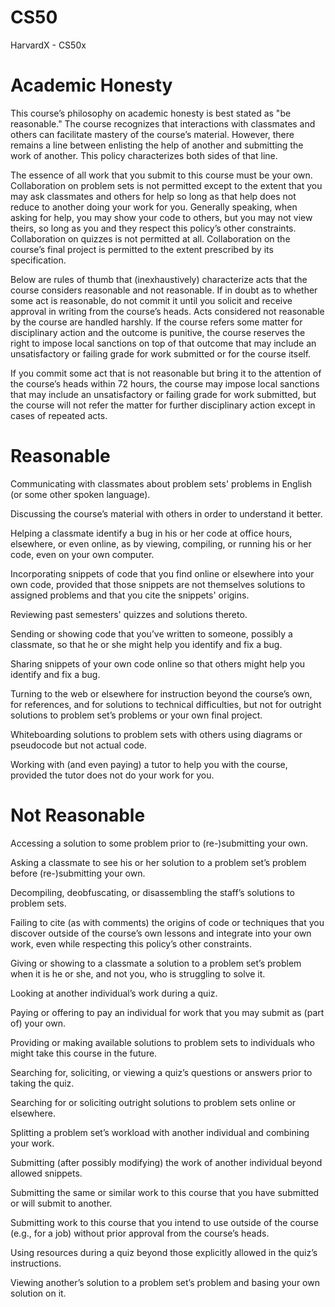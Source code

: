# CS50
HarvardX - CS50x

# Academic Honesty
This course’s philosophy on academic honesty is best stated as "be reasonable." The course recognizes that interactions with classmates and others can facilitate mastery of the course’s material. However, there remains a line between enlisting the help of another and submitting the work of another. This policy characterizes both sides of that line.

The essence of all work that you submit to this course must be your own. Collaboration on problem sets is not permitted except to the extent that you may ask classmates and others for help so long as that help does not reduce to another doing your work for you. Generally speaking, when asking for help, you may show your code to others, but you may not view theirs, so long as you and they respect this policy’s other constraints. Collaboration on quizzes is not permitted at all. Collaboration on the course’s final project is permitted to the extent prescribed by its specification.

Below are rules of thumb that (inexhaustively) characterize acts that the course considers reasonable and not reasonable. If in doubt as to whether some act is reasonable, do not commit it until you solicit and receive approval in writing from the course’s heads. Acts considered not reasonable by the course are handled harshly. If the course refers some matter for disciplinary action and the outcome is punitive, the course reserves the right to impose local sanctions on top of that outcome that may include an unsatisfactory or failing grade for work submitted or for the course itself.

If you commit some act that is not reasonable but bring it to the attention of the course’s heads within 72 hours, the course may impose local sanctions that may include an unsatisfactory or failing grade for work submitted, but the course will not refer the matter for further disciplinary action except in cases of repeated acts.

# Reasonable
Communicating with classmates about problem sets' problems in English (or some other spoken language).

Discussing the course’s material with others in order to understand it better.

Helping a classmate identify a bug in his or her code at office hours, elsewhere, or even online, as by viewing, compiling, or running his or her code, even on your own computer.

Incorporating snippets of code that you find online or elsewhere into your own code, provided that those snippets are not themselves solutions to assigned problems and that you cite the snippets' origins.

Reviewing past semesters' quizzes and solutions thereto.

Sending or showing code that you’ve written to someone, possibly a classmate, so that he or she might help you identify and fix a bug.

Sharing snippets of your own code online so that others might help you identify and fix a bug.

Turning to the web or elsewhere for instruction beyond the course’s own, for references, and for solutions to technical difficulties, but not for outright solutions to problem set’s problems or your own final project.

Whiteboarding solutions to problem sets with others using diagrams or pseudocode but not actual code.

Working with (and even paying) a tutor to help you with the course, provided the tutor does not do your work for you.

# Not Reasonable
Accessing a solution to some problem prior to (re-)submitting your own.

Asking a classmate to see his or her solution to a problem set’s problem before (re-)submitting your own.

Decompiling, deobfuscating, or disassembling the staff’s solutions to problem sets.

Failing to cite (as with comments) the origins of code or techniques that you discover outside of the course’s own lessons and integrate into your own work, even while respecting this policy’s other constraints.

Giving or showing to a classmate a solution to a problem set’s problem when it is he or she, and not you, who is struggling to solve it.

Looking at another individual’s work during a quiz.

Paying or offering to pay an individual for work that you may submit as (part of) your own.

Providing or making available solutions to problem sets to individuals who might take this course in the future.

Searching for, soliciting, or viewing a quiz’s questions or answers prior to taking the quiz.

Searching for or soliciting outright solutions to problem sets online or elsewhere.

Splitting a problem set’s workload with another individual and combining your work.

Submitting (after possibly modifying) the work of another individual beyond allowed snippets.

Submitting the same or similar work to this course that you have submitted or will submit to another.

Submitting work to this course that you intend to use outside of the course (e.g., for a job) without prior approval from the course’s heads.

Using resources during a quiz beyond those explicitly allowed in the quiz’s instructions.

Viewing another’s solution to a problem set’s problem and basing your own solution on it.
